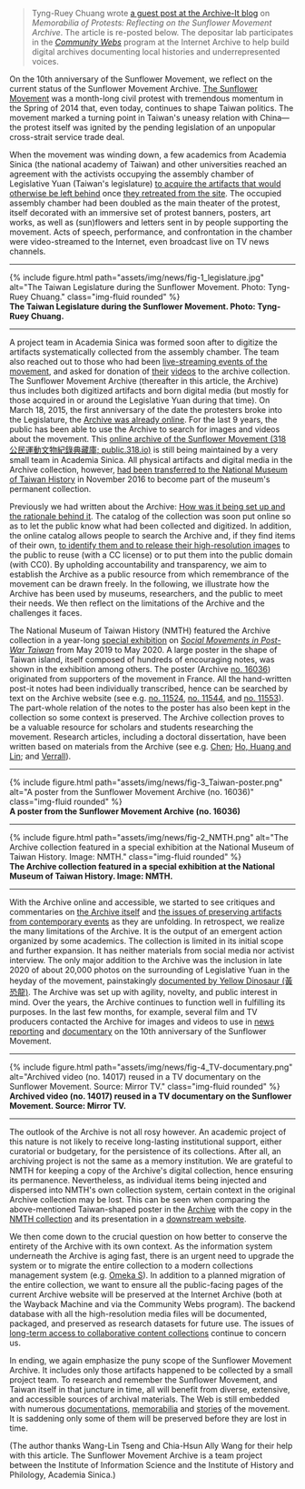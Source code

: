 > Tyng-Ruey Chuang wrote [a guest post at the Archive-It blog](https://archive-it.org/post/reflecting-on-the-sunflower-movement/) on _Memorabilia of Protests: Reflecting on the Sunflower Movement Archive_. The article is re-posted below. The depositar lab participates in the _[Community Webs](https://communitywebs.archive-it.org/)_ program at the Internet Archive to help build digital archives documenting local histories and underrepresented voices.

On the 10th anniversary of the Sunflower Movement, we reflect on the current status of the Sunflower Movement Archive. [The Sunflower Movement](https://en.wikipedia.org/wiki/Sunflower_Student_Movement) was a month-long civil protest with tremendous momentum in the Spring of 2014 that, even today, continues to shape Taiwan politics. The movement marked a turning point in Taiwan's uneasy relation with China&mdash;the protest itself was ignited by the pending legislation of an unpopular cross-strait service trade deal. 

When the movement was winding down, a few academics from Academia Sinica (the national academy of Taiwan) and other universities reached an agreement with the activists occupying the assembly chamber of Legislative Yuan (Taiwan's legislature) [to acquire the artifacts that would otherwise be left behind](https://youtu.be/kQe6FRwetxk) once [they retreated from the site](https://news.ltn.com.tw/news/life/paper/769350). The occupied assembly chamber had been doubled as the main theater of the protest, itself decorated with an immersive set of protest banners, posters, art works, as well as (sun)flowers and letters sent in by people supporting the movement. Acts of speech, performance, and confrontation in the chamber were video-streamed to the Internet, even broadcast live on TV news channels. 

---

<div class="row">
    <div class="col-sm mt-3 mt-md-0">
        {% include figure.html path="assets/img/news/fig-1_legislature.jpg" alt="The Taiwan Legislature during the Sunflower Movement. Photo: Tyng-Ruey Chuang." class="img-fluid rounded" %}
    </div>
</div>
<div class="caption">
    <b>The Taiwan Legislature during the Sunflower Movement. Photo: Tyng-Ruey Chuang.</b>
</div>

---

A project team in Academia Sinica was formed soon after to digitize the artifacts systematically collected from the assembly chamber. The team also reached out to those who had been [live-streaming events of the movement](https://www.ithome.com.tw/news/86183), and asked for donation of [their](https://public.318.io/search?qs=%E5%BC%B5%E9%BE%8D%E5%83%91) [videos](https://public.318.io/search?qs=%E9%9F%B3%E5%9C%B0%E5%A4%A7%E5%B8%9D) to the archive collection. The Sunflower Movement Archive (thereafter in this article, the Archive) thus includes both digitized artifacts and born digital media (but mostly for those acquired in or around the Legislative Yuan during that time). On March 18, 2015, the first anniversary of the date the protesters broke into the Legislature, the [Archive was already online](https://web.archive.org/web/20150318150540/http://public.318.io/). For the last 9 years, the public has been able to use the Archive to search for images and videos about the movement. This [online archive of the Sunflower Movement (318 公民運動文物紀錄典藏庫; public.318.io)](https://public.318.io/) is still being maintained by a very small team in Academia Sinica. All physical artifacts and digital media in the Archive collection, however, [had been transferred to the National Museum of Taiwan History](https://news.ltn.com.tw/news/life/paper/1052141) in November 2016 to become part of the museum's permanent collection. 

Previously we had written about the Archive: [How was it being set up and the rationale behind it](https://doi.org/10.1093/llc/fqy061). The catalog of the collection was soon put online so as to let the public know what had been collected and digitized. In addition, the online catalog allows people to search the  Archive and, if they find items of their own, [to identify them and to release their high-resolution images](https://public.318.io/identified_collections) to the public to reuse (with a CC license) or to put them into the public domain (with CC0). By upholding accountability and transparency, we aim to establish the Archive as a public resource from which remembrance of the movement can be drawn freely. In the following, we illustrate how the Archive has been used by museums, researchers, and the public to meet their needs. We then reflect on the limitations of the Archive and the challenges it faces.

The National Museum of Taiwan History (NMTH) featured the Archive collection in a year-long [special exhibition](https://my.matterport.com/show/?m=UkEjvTXzLy3) on _[Social Movements in Post-War Taiwan](https://www.nmth.gov.tw/exhibition?uid=127&pid=515)_ from May 2019 to May 2020. A large poster in the shape of Taiwan island, itself composed of hundreds of encouraging notes, was shown in the exhibition among others. The poster (Archive [no. 16036](https://public.318.io/16036)) originated from supporters of the movement in France. All the hand-written post-it notes had been individually transcribed, hence can be searched by text on the Archive website (see e.g. [no. 11524](https://public.318.io/11524), [no. 11544](https://public.318.io/11544), and  [no. 11553](https://public.318.io/11553)). The part-whole relation of the notes to the poster has also been kept in the collection so some context is preserved. The Archive collection proves to be a valuable resource for scholars and students researching the movement. Research articles, including a doctoral dissertation, have been written based on materials from the Archive (see e.g. [Chen](https://www.ir.nihon-u.ac.jp/pdf/research/publication/01_41_05.pdf); [Ho, Huang and Lin](https://ieas.directfrompublisher.com/catalog/book/sunflowers-and-umbrellas); and [Verrall](http://hdl.handle.net/10315/38449)).

---

<div class="row">
    <div class="col-sm mt-3 mt-md-0">
        {% include figure.html path="assets/img/news/fig-3_Taiwan-poster.png" alt="A poster from the Sunflower Movement Archive (no. 16036)" class="img-fluid rounded" %}
    </div>
</div>
<div class="caption">
    <b>A poster from the Sunflower Movement Archive (no. 16036)</b>
</div>

---

<div class="row">
    <div class="col-sm mt-3 mt-md-0">
        {% include figure.html path="assets/img/news/fig-2_NMTH.png" alt="The Archive collection featured in a special exhibition at the National Museum of Taiwan History. Image: NMTH." class="img-fluid rounded" %}
    </div>
</div>
<div class="caption">
    <b>The Archive collection featured in a special exhibition at the National Museum of Taiwan History. Image: NMTH.</b>
</div>

---

With the Archive online and accessible, we started to see critiques and commentaries on [the Archive itself](https://mocfile.moc.gov.tw/files/201707/0b1d2aac-6955-4d03-af9d-d7fd7eaf53a7.pdf) and [the issues of preserving artifacts from contemporary events](https://www.cam.org.tw/2021-article06/) as they are unfolding. In retrospect, we realize the many limitations of the Archive. It is the output of an emergent action organized by some academics. The collection is limited in its initial scope and further expansion. It has neither materials from social media nor activist interview. The only major addition to the Archive was the inclusion in late 2020 of about 20,000 photos on the surrounding of Legislative Yuan in the heyday of the movement, painstakingly [documented by Yellow Dinosaur (黃恐龍)](https://public.318.io/sets). The Archive was set up with agility, novelty, and public interest in mind. Over the years, the Archive continues to function well in fulfilling its purposes. In the last few months, for example, several film and TV producers contacted the Archive for images and videos to use in [news reporting](https://www.youtube.com/watch?v=TxaO1XYrRDQ) and [documentary](https://www.youtube.com/watch?v=ijo4Np3VJYM) on the 10th anniversary of the Sunflower Movement. 

---

<div class="row">
    <div class="col-sm mt-3 mt-md-0">
        {% include figure.html path="assets/img/news/fig-4_TV-documentary.png" alt="Archived video (no. 14017) reused in a TV documentary on the Sunflower Movement. Source: Mirror TV." class="img-fluid rounded" %}
    </div>
</div>
<div class="caption">
    <b>Archived video (no. 14017) reused in a TV documentary on the Sunflower Movement. Source: Mirror TV.</b>
</div>

---

The outlook of the Archive is not all rosy however. An academic project of this nature is not likely to receive long-lasting institutional support, either curatorial or budgetary, for the persistence of its collections. After all, an archiving project is not the same as a memory institution. We are grateful to NMTH for keeping a copy of the Archive's digital collection, hence ensuring its permanence. Nevertheless, as individual items being injected and dispersed into NMTH's own collection system, certain context in the original Archive collection may be lost. This can be seen when comparing the above-mentioned Taiwan-shaped poster in the [Archive](https://public.318.io/16036) with the copy in the [NMTH collection](https://collections.nmth.gov.tw/CollectionContent.aspx?a=132&rno=2016.032.0046) and its presentation in a [downstream website](https://tcmb.culture.tw/zh-tw/detail?indexCode=MOCCOLLECTIONS&id=11000117386). 

We then come down to the crucial question on how better to conserve the entirety of the Archive with its own context. As the information system underneath the Archive is aging fast, there is an urgent need to upgrade the system or to migrate the entire collection to a modern collections management system (e.g. [Omeka S](https://omeka.org/s/)). In addition to a planned migration of the entire collection, we want to ensure all the public-facing pages of the current Archive website will be preserved at the Internet Archive (both at the Wayback Machine and via the Community Webs program). The backend database with all the high-resolution media files will be documented, packaged, and preserved as research datasets for future use. The issues of [long-term access to collaborative content collections](https://archive-it.org/post/planning-for-long-term-access-to-covid-19-memory-websites/) continue to concern us.

In ending, we again emphasize the puny scope of the Sunflower Movement Archive. It includes only those artifacts happened to be collected by a small project team. To research and remember the Sunflower Movement, and Taiwan itself in that juncture in time, all  will benefit from diverse, extensive, and accessible sources of archival materials. The Web is still embedded with numerous [documentations](https://www.youtube.com/watch?v=pxv-thjDpfU), [memorabilia](https://www.facebook.com/media/set/?vanity=lamyikfei&set=a.10160429891159332) and [stories](https://daybreak.newbloommag.net/) of the movement. It is saddening only some of them will be preserved before they are lost in time.

(The author thanks Wang-Lin Tseng and Chia-Hsun Ally Wang for their help with this article. The Sunflower Movement Archive is a team project between the Institute of Information Science and the Institute of History and Philology, Academia Sinica.)
